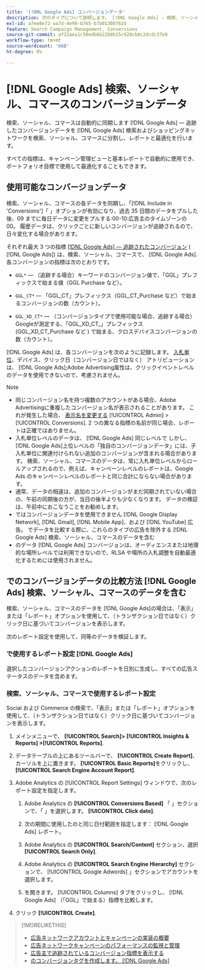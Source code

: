 ```yaml
---
title: '[!DNL Google Ads] コンバージョンデータ'
description: 次のタイプについて説明します。 [!DNL Google Ads] — 検索、ソーシャル、コマースで使用できる追跡されたコンバージョンデータ。
exl-id: a7ee8e72-aa7d-4e90-b765-b7b01308762d
feature: Search Campaign Management, Conversions
source-git-commit: af32aea1c50edb6b22b0b15c920cb8c2dcdc37e9
workflow-type: tm+mt
source-wordcount: '668'
ht-degree: 0%

---
```


# [!DNL Google Ads] 検索、ソーシャル、コマースのコンバージョンデータ

検索、ソーシャル、コマースは自動的に同期します [!DNL Google Ads] — 追跡したコンバージョンデータを [!DNL Google Ads] 検索およびショッピングネットワークを検索、ソーシャル、コマースに分割し、レポートと最適化を行います。

すべての指標は、キャンペーン管理ビューと基本レポートで自動的に使用でき、ポートフォリオ目標で使用して最適化することもできます。

## 使用可能なコンバージョンデータ

検索、ソーシャル、コマースの各データを同期し、「[!DNL Include in 'Conversions']「 」オプションが有効になり、過去 35 日間のデータをプルした後、09 までに毎日データに変更をプルする:00-10:広告主のタイムゾーンの 00。 履歴データは、クリックごとに新しいコンバージョンが追跡されるので、日々変化する場合があります。

それぞれ最大 3 つの指標 [[!DNL Google Ads] — 追跡されたコンバージョン](https://support.google.com/google-ads/answer/4677036) ( [!DNL Google Ads]) は、検索、ソーシャル、コマースで、 [!DNL Google Ads]. 各コンバージョンの指標は次のとおりです。

<!--

* `<conversion-name>` &mdash; (When you track it) The conversion value for the keyword, beginning with the "GGL" prefix (such as GGL Purchase).

`CT_<conversion-name>` &mdash; The number (count) of conversions, beginning with the "GGL_CT" prefix (such as GGL_CT_Purchase).

* `XD_<conversion-name>` &mdash; (When available for the conversion type, when you track them) The number (count) of cross-device conversions, as measured by Google, beginning with the "GGL_XD_CT_" prefix (such as GGL_XD_CT_Purchase).

-->

* `GGL*` — （追跡する場合）キーワードのコンバージョン値で、「GGL」プレフィックスで始まる値（GGL Purchase など）。

* `GGL_CT*` — 「GGL_CT」プレフィックス（GGL_CT_Purchase など）で始まるコンバージョンの数（カウント）。

* `GGL_XD_CT*` — （コンバージョンタイプで使用可能な場合、追跡する場合）Googleが測定する、「GGL_XD_CT_」プレフィックス (GGL_XD_CT_Purchase など ) で始まる、クロスデバイスコンバージョンの数（カウント）。

[!DNL Google Ads] は、各コンバージョンを次のように記録します。 [入札単位](/help/search-social-commerce/glossary.md#a-b)、デバイス、クリック日（コンバージョン日ではなく） アトリビューションは、 [!DNL Google Ads];Adobe Advertising属性は、クリックイベントレベルのデータを使用できないので、考慮されません。

>[!NOTE]
>
>* 同じコンバージョン名を持つ複数のアカウントがある場合、Adobe Advertisingに重複したコンバージョン名が表示されることがあります。 これが発生した場合、 [表示名を変更する]( /help/search-social-commerce/admin/conversion-metrics/conversion-metric-edit-display-name.md ) [!UICONTROL Admin] > [!UICONTROL Conversions]. 2 つの異なる指標の名前が同じ場合、レポートは正確ではありません。
>* 入札単位レベルのデータは、 [!DNL Google Ads] 同じレベルで しかし、 [!DNL Google Ads]上位レベルの「独自のコンバージョンデータ」には、子入札単位に関連付けられない追加のコンバージョンが含まれる場合があります。 検索、ソーシャル、コマースのデータは、常に入札単位レベルからロールアップされるので、例えば、キャンペーンレベルのレポートは、Google Ads のキャンペーンレベルのレポートと同じ合計にならない場合があります。
>* 通常、データの相違は、追加のコンバージョンがまだ同期されていない場合の、午前の同期後の方が、当日の後半よりも少なくなります。 データの検証は、午前中におこなうことをお勧めします。
>* ではコンバージョンデータを使用できません [!DNL Google Display Network], [!DNL Gmail], [!DNL Mobile App]、および [!DNL YouTube] 広告。 でデータを比較する際に、これらのタイプの広告を除外する [!DNL Google Ads] 検索、ソーシャル、コマースのデータを含む
>* のデータ [!DNL Google Ads] コンバージョンは、オーディエンスまたは地理的な場所レベルでは利用できないので、RLSA や場所の入札調整を自動最適化するためには使用されません。

## でのコンバージョンデータの比較方法 [!DNL Google Ads] 検索、ソーシャル、コマースのデータを含む

検索、ソーシャル、コマースのデータを [!DNL Google Ads]の場合は、「表示」または「レポート」オプションを使用して、（トランザクション日ではなく）クリック日に基づいてコンバージョンを表示します。

次のレポート設定を使用して、同等のデータを検証します。

### で使用するレポート設定 [!DNL Google Ads]

選択したコンバージョンアクションのレポートを日別に生成し、すべての広告ステータスのデータを含めます。

<!-- 

1. In the main toolbar, select **[!DNL Reports] > [!DNL Report]**.

1. Select **[!DNL + Custom] > [!DNL Table]**.

1. From the left pane, specify the rows and columns in the report:
   
   1. Search for the **[!DNL Day]** field and it drag to the [!DNL Row] section.

   1. Search for the **[!DNL All conv].** field and it drag to the [!DNL Column] section.

   1. Search for the **[!DNL Conversion action]** field and it drag to the [!DNL Column] section.

1. In the report settings toolbar, select **[!DNL Filter] > [!DNL Ad status]**, and then select all boxes.

1. In the report settings toolbar, select **[!DNL Download] > [!DNL Excel .csv]**.

-->

### 検索、ソーシャル、コマースで使用するレポート設定

Social および Commerce の検索で、「表示」または「レポート」オプションを使用して、（トランザクション日ではなく）クリック日に基づいてコンバージョンを表示します。

1. メインメニューで、 **[!UICONTROL Search]> [!UICONTROL Insights & Reports] >[!UICONTROL Reports]**.

1. データテーブルの上にあるツールバーで、 **[!UICONTROL Create Report]**、カーソルを上に置きます。 **[!UICONTROL Basic Reports]**&#x200B;をクリックし、 **[!UICONTROL Search Engine Account Report]**.

1. Adobe Analytics の [!UICONTROL Report Settings] ウィンドウで、次のレポート設定を指定します。

   1. Adobe Analytics の **[!UICONTROL Conversions Based]** 「 」セクションで、「 」を選択します。 **[!UICONTROL Click date]**.

   1. 次の期間に使用したのと同じ日付範囲を指定します： [!DNL Google Ads] レポート。

   1. Adobe Analytics の **[!UICONTROL Search/Content]** セクション、選択 **[!UICONTROL Search Only]**.

   1. Adobe Analytics の **[!UICONTROL Search Engine Hierarchy]** セクションで、 [!UICONTROL Google Adwords] 」セクションでアカウントを選択します。

   1. を開きます。 [!UICONTROL Columns] タブをクリックし、 [!DNL Google Ads] （「GGL」で始まる）指標を比較します。

1. クリック **[!UICONTROL Create]**.

>[!MORELIKETHIS]
>
>* [広告ネットワークアカウントとキャンペーンの実装の概要](campaign-implemention-overview.md)
>* [広告ネットワークキャンペーンのパフォーマンスの監視と管理](monitor-performance-campaigns.md)
>* [広告主で追跡されているコンバージョン指標を表示する](/help/search-social-commerce/admin/conversion-metrics/conversion-metric-view-tracked.md)
>* [のコンバージョンタグを作成します。 [!DNL Google Ads]](/help/search-social-commerce/admin/conversion-metrics/conversion-tag-google.md)
